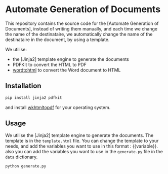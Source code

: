 # Automate Generation of Documents

This repository contains the source code for the [Automate Generation of Documents], instead of writing them manually, and each time we change the name of the destinataire, we automatically change the name of the destinataire in the document, by using a template.

We utilise:
- the [Jinja2] template engine to generate the documents
- PDFKit to convert the HTML to PDF
- [wordtohtml](https://wordtohtml.net/) to convert the Word document to HTML

## Installation

```bash
pip install jinja2 pdfkit
```

and install [wkhtmltopdf](https://wkhtmltopdf.org/downloads.html) for your operating system.

## Usage

We utilise the [Jinja2] template engine to generate the documents. The template is in the `template.html` file.
You can change the template to your needs, and add the variables you want to use in this format : {{variable}}.
also you can add the variables you want to use in the `generate.py` file in the `data` dictionary.

```bash
python generate.py
```

